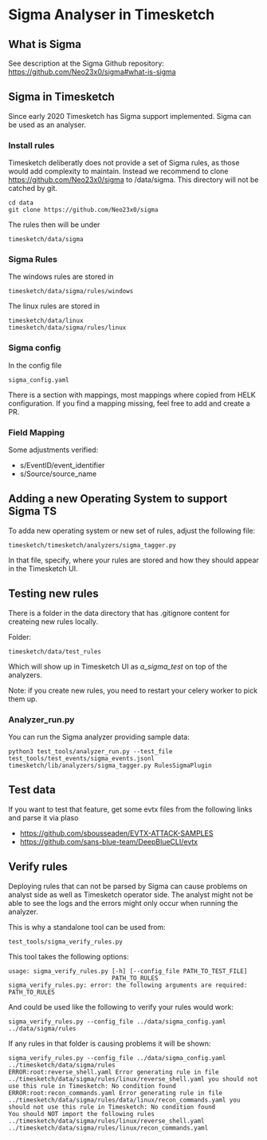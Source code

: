 # Sigma Analyser in Timesketch

## What is Sigma

See description at the Sigma Github repository: https://github.com/Neo23x0/sigma#what-is-sigma

## Sigma in Timesketch

Since early 2020 Timesketch has Sigma support implemented. Sigma can be used as an analyser.

### Install rules

Timesketch deliberatly does not provide a set of Sigma rules, as those would add complexity to maintain.
Instead we recommend to clone https://github.com/Neo23x0/sigma to /data/sigma.
This directory will not be catched by git.

```shell
cd data
git clone https://github.com/Neo23x0/sigma
```

The rules then will be under

```shell
timesketch/data/sigma
```

### Sigma Rules

The windows rules are stored in

```shell
timesketch/data/sigma/rules/windows
```

The linux rules are stored in

```shell
timesketch/data/linux
timesketch/data/sigma/rules/linux
```

### Sigma config

In the config file

```shell
sigma_config.yaml
```

There is a section with mappings, most mappings where copied from HELK configuration.
If you find a mapping missing, feel free to add and create a PR.

### Field Mapping

Some adjustments verified:

- s/EventID/event_identifier
- s/Source/source_name

## Adding a new Operating System to support Sigma TS

To adda  new operating system or new set of rules, adjust the following file:

```shell
timesketch/timesketch/analyzers/sigma_tagger.py
```

In that file, specify, where your rules are stored and how they should appear in the Timesketch UI.

## Testing new rules

There is a folder in the data directory that has .gitignore content for createing new rules locally.

Folder:

```shell
timesketch/data/test_rules 
```

Which will show up in Timesketch UI as *a_sigma_test* on top of the analyzers.

Note: if you create new rules, you need to restart your celery worker to pick them up.

### Analyzer_run.py

You can run the Sigma analyzer providing sample data:

```shell
python3 test_tools/analyzer_run.py --test_file test_tools/test_events/sigma_events.jsonl timesketch/lib/analyzers/sigma_tagger.py RulesSigmaPlugin
```

## Test data

If you want to test that feature, get some evtx files from the following
 links and parse it via plaso

- https://github.com/sbousseaden/EVTX-ATTACK-SAMPLES
- https://github.com/sans-blue-team/DeepBlueCLI/evtx

## Verify rules

Deploying rules that can not be parsed by Sigma can cause problems on analyst side
as well as Timesketch operator side. The analyst might not be able to see
the logs and the errors might only occur when running the analyzer.

This is why a standalone tool can be used from:

```shell
test_tools/sigma_verify_rules.py
```

This tool takes the following options:

```shell
usage: sigma_verify_rules.py [-h] [--config_file PATH_TO_TEST_FILE]
                             PATH_TO_RULES
sigma_verify_rules.py: error: the following arguments are required: PATH_TO_RULES
```

And could be used like the following to verify your rules would work:

```shell
sigma_verify_rules.py --config_file ../data/sigma_config.yaml ../data/sigma/rules
```

If any rules in that folder is causing problems it will be shown:

```shell
sigma_verify_rules.py --config_file ../data/sigma_config.yaml ../timesketch/data/sigma/rules
ERROR:root:reverse_shell.yaml Error generating rule in file ../timesketch/data/sigma/rules/linux/reverse_shell.yaml you should not use this rule in Timesketch: No condition found
ERROR:root:recon_commands.yaml Error generating rule in file ../timesketch/data/sigma/rules/data/linux/recon_commands.yaml you should not use this rule in Timesketch: No condition found
You should NOT import the following rules
../timesketch/data/sigma/rules/linux/reverse_shell.yaml
../timesketch/data/sigma/rules/linux/recon_commands.yaml
```
